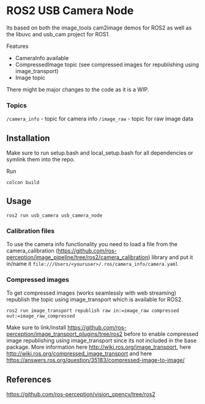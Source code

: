 # ROS2 USB Camera Node

Its based on both the image_tools cam2image demos for ROS2 as well as the libuvc and usb_cam project for ROS1. 

Features
- CameraInfo available
- CompressedImage topic (see compressed images for republishing using image_transport)
- Image topic


There might be major changes to the code as it is a WIP.


### Topics
`/camera_info` - topic for camera info
`/image_raw` - topic for raw image data

## Installation

Make sure to run setup.bash and local_setup.bash for all dependencies or symlink them into the repo.

Run

`colcon build` 

## Usage

`ros2 run usb_camera usb_camera_node`


### Calibration files
To use the camera info functionality you need to load a file from the camera_calibration (https://github.com/ros-perception/image_pipeline/tree/ros2/camera_calibration) library and put it in/name it `file:///Users/<youruser>/.ros/camera_info/camera.yaml`


### Compressed images

To get compressed images (works seamlessly with web streaming) republish the topic using image_transport which is available for ROS2.

`ros2 run image_transport republish raw in:=image_raw compressed out:=image_raw_compressed`

Make sure to link/install https://github.com/ros-perception/image_transport_plugins/tree/ros2 before to enable compressed image republishing using image_transport since its not included in the base package. More information here http://wiki.ros.org/image_transport, here http://wiki.ros.org/compressed_image_transport and here https://answers.ros.org/question/35183/compressed-image-to-image/

## References
https://github.com/ros-perception/vision_opencv/tree/ros2